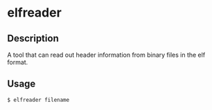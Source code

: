 # elfreader

## Description
A tool that can read out header information from binary files in the elf format.

## Usage
```
$ elfreader filename
```

